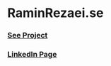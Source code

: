 # RaminRezaei.se

### [See Project](https://raminrezaei.se)

### [LinkedIn Page](https://www.linkedin.com/in/raminr77/)
